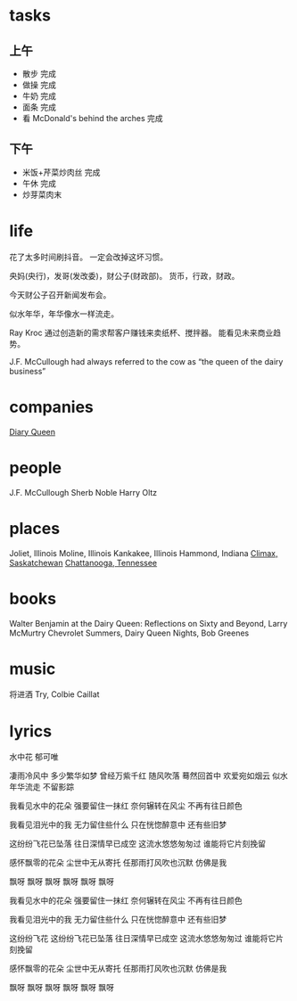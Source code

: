 # tasks
## 上午
* 散步 完成
* 做操 完成
* 牛奶 完成
* 面条 完成
* 看 McDonald's behind the arches 完成
## 下午
* 米饭+芹菜炒肉丝 完成
* 午休 完成
* 炒芽菜肉末

# life
花了太多时间刷抖音。
一定会改掉这坏习惯。

央妈(央行)，发哥(发改委)，财公子(财政部)。
货币，行政，财政。

今天财公子召开新闻发布会。

似水年华，年华像水一样流走。

Ray Kroc 通过创造新的需求帮客户赚钱来卖纸杯、搅拌器。
能看见未来商业趋势。

J.F. McCullough had always referred to the cow as “the queen of the dairy business”

# companies
[Diary Queen](https://mentalitch.com/the-history-of-dairy-queen/)

# people
J.F. McCullough
Sherb Noble
Harry Oltz

# places
Joliet, Illinois
Moline, Illinois
Kankakee, Illinois
Hammond, Indiana
[Climax, Saskatchewan](https://mapcarta.com/24193692/Map)
[Chattanooga, Tennessee](https://mapcarta.com/Chattanooga)

# books
Walter Benjamin at the Dairy Queen: Reflections on Sixty and Beyond,  Larry McMurtry
Chevrolet Summers, Dairy Queen Nights, Bob Greenes

# music
将进酒
Try, Colbie Caillat

# lyrics
水中花
  郁可唯

凄雨冷风中
多少繁华如梦
曾经万紫千红
随风吹落
蓦然回首中
欢爱宛如烟云
似水年华流走
不留影踪

我看见水中的花朵
强要留住一抹红
奈何辗转在风尘
不再有往日颜色

我看见泪光中的我
无力留住些什么
只在恍惚醉意中
还有些旧梦

这纷纷飞花已坠落
往日深情早已成空
这流水悠悠匆匆过
谁能将它片刻挽留

感怀飘零的花朵
尘世中无从寄托
任那雨打风吹也沉默
仿佛是我

飘呀 飘呀 飘呀 飘呀 飘呀 飘呀

我看见水中的花朵
强要留住一抹红
奈何辗转在风尘
不再有往日颜色

我看见泪光中的我
无力留住些什么
只在恍惚醉意中
还有些旧梦

这纷纷飞花
这纷纷飞花已坠落
往日深情早已成空
这流水悠悠匆匆过
谁能将它片刻挽留

感怀飘零的花朵
尘世中无从寄托
任那雨打风吹也沉默
仿佛是我

飘呀 飘呀 飘呀 飘呀 飘呀 飘呀
